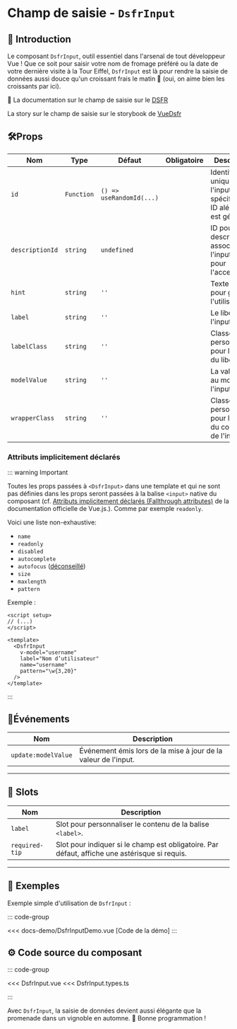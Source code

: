 # Champ de saisie - `DsfrInput`

## 🌟 Introduction

Le composant `DsfrInput`, outil essentiel dans l'arsenal de tout développeur Vue ! Que ce soit pour saisir votre nom de fromage préféré ou la date de votre dernière visite à la Tour Eiffel, `DsfrInput` est là pour rendre la saisie de données aussi douce qu'un croissant frais le matin 🥐 (oui, on aime bien les croissants par ici).

🏅 La documentation sur le champ de saisie sur le [DSFR](https://www.systeme-de-design.gouv.fr/version-courante/fr/composants/champ-de-saisie)

<VIcon name="vi-file-type-storybook" /> La story sur le champ de saisie sur le storybook de [VueDsfr](https://storybook.vue-ds.fr/?path=/docs/composants-dsfrinput--docs)

## 🛠️Props

| Nom             | Type          | Défaut                  | Obligatoire   | Description                                                                                                 |
|-----------------|---------------|-------------------------|---------------|-------------------------------------------------------------------------------------------------------------|
| `id`            | `Function`    | `() => useRandomId(...)`|               | Identifiant unique pour l'input. Si non spécifié, un ID aléatoire est généré.                               |
| `descriptionId` | `string`      | `undefined`             |               | ID pour la description associée à l'input. Utile pour l'accessibilité.                                      |
| `hint`          | `string`      | `''`                    |               | Texte d'indice pour guider l'utilisateur.                                                                   |
| `label`         | `string`      | `''`                    |               | Le libellé de l'input.                                                                                      |
| `labelClass`    | `string`      | `''`                    |               | Classe personnalisée pour le style du libellé.                                                              |
| `modelValue`    | `string`      | `''`                    |               | La valeur liée au modèle de l'input.                                                                        |
| `wrapperClass`  | `string`      | `''`                    |               | Classe personnalisée pour le style du conteneur de l'input.                                                 |

### Attributs implicitement déclarés

::: warning Important

Toutes les props passées à `<DsfrInput>` dans une template et qui ne sont pas définies dans les props seront passées à la balise `<input>` native du composant (cf. [Attributs implicitement déclarés (Fallthrough attributes)](https://fr.vuejs.org/guide/components/attrs.html) de la documentation officielle de Vue.js.). Comme par exemple `readonly`.

Voici une liste non-exhaustive:

- `name`
- `readonly`
- `disabled`
- `autocomplete`
- `autofocus` ([déconseillé](https://brucelawson.co.uk/2009/the-accessibility-of-html-5-autofocus/))
- `size`
- `maxlength`
- `pattern`

Exemple :

```vue
<script setup>
// (...)
</script>

<template>
  <DsfrInput
    v-model="username"
    label="Nom d’utilisateur"
    name="username"
    pattern="\w{3,20}"
  />
</template>
```

:::

## 📡Événements

| Nom                 | Description                                                                  |
|---------------------|------------------------------------------------------------------------------|
| `update:modelValue` | Événement émis lors de la mise à jour de la valeur de l'input.               |

---

## 🧩 Slots

| Nom              | Description                                                                                       |
|------------------|---------------------------------------------------------------------------------------------------|
| `label`          | Slot pour personnaliser le contenu de la balise `<label>`.                                        |
| `required-tip`   | Slot pour indiquer si le champ est obligatoire. Par défaut, affiche une astérisque si requis.     |

---

## 📝 Exemples

Exemple simple d'utilisation de `DsfrInput` :

::: code-group
<Story data-title="Démo" minH="500px">
  <DsfrInputDemo />
</Story>

<<< docs-demo/DsfrInputDemo.vue [Code de la démo]
:::

## ⚙️ Code source du composant

::: code-group

<<< DsfrInput.vue
<<< DsfrInput.types.ts

:::

<script setup>
import DsfrInputDemo from './docs-demo/DsfrInputDemo.vue'
</script>

Avec `DsfrInput`, la saisie de données devient aussi élégante que la promenade dans un vignoble en automne. 🍇 Bonne programmation !
